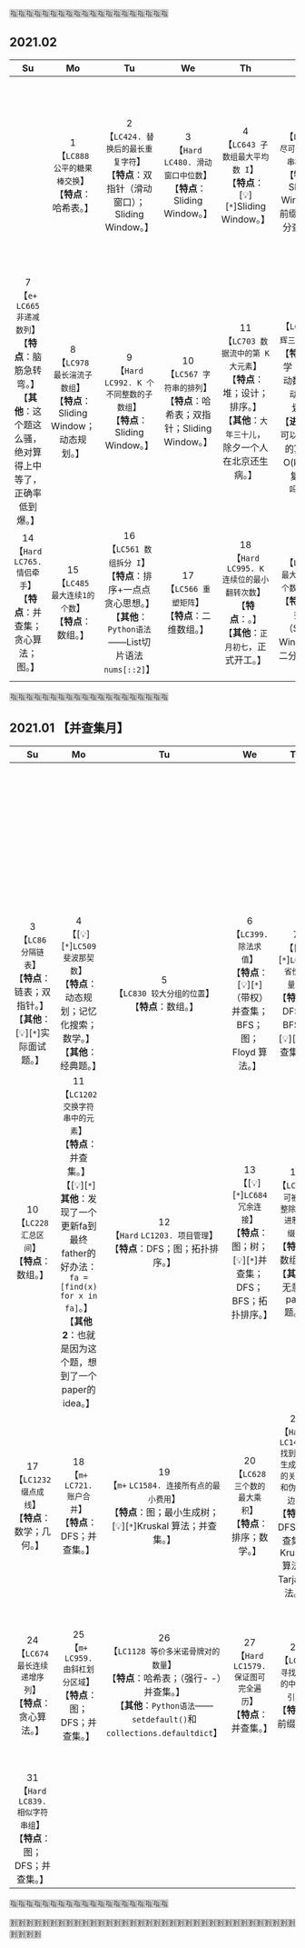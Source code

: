 
:u6307::u6307::u6307::u6307::u6307::u6307::u6307::u6307::u6307::u6307::u6307::u6307::u6307::u6307::u6307::u6307::u6307::u6307::u6307::u6307:

## 2021.02

|Su|Mo|Tu|We|Th|Fr|Sa|
|:--:|:--:|:--:|:--:|:--:|:--:|:--:|
|| 1 <br>【`LC888 公平的糖果棒交换`】<br>【**特点**：哈希表。】 | 2 <br>【`LC424. 替换后的最长重复字符`】<br>【**特点**：双指针（滑动窗口）；Sliding Window。】 | 3 <br>【`Hard` `LC480. 滑动窗口中位数`】<br>【**特点**：Sliding Window。】 | 4 <br>【`LC643 子数组最大平均数 I`】<br>【**特点**：[:bulb:][`*`]Sliding Window。】 | 5 <br>【`LC1208 尽可能使字符串相等`】<br>【**特点**：Sliding Window；前缀和 + 二分查找。】 | 6 <br>【[:bulb:][`*`]`LC1423 可获得的最大点数`】<br>【**特点**：Sliding Window；动态规划。】<br>【**其他**：`C++语法`——`accumulate()`，类似python里的`sum()`，但是需要指定一个初始值。】 |
| 7 <br>【`e+` `LC665 非递减数列`】<br>【**特点**：脑筋急转弯。】<br>【**其他**：这个题这么骚，绝对算得上中等了，正确率低到爆。】 | 8 <br>【`LC978 最长湍流子数组`】<br>【**特点**：Sliding Window；动态规划。】 | 9 <br>【`Hard` `LC992. K 个不同整数的子数组`】<br>【**特点**：Sliding Window。】 | 10 <br>【`LC567 字符串的排列`】<br>【**特点**：哈希表；双指针；Sliding Window。】 | 11 <br>【`LC703 数据流中的第 K 大元素`】<br>【**特点**：堆；设计；排序。】<br>【**其他**：`大年三十儿`，除夕一个人在北京还生病。】 | 12 <br>【`LC119 杨辉三角 II`】<br>【**特点**：数学；[带滚动数组的]动态规划。】<br>【**进阶**：你可以优化你的算法到 O(k) 空间复杂度吗？】 | 13 <br>【`LC448 找到所有数组中消失的数字`】<br>【**特点**：数组；原地算法。】<br>【**进阶**：您能在不使用额外空间且时间复杂度为O(n)的情况下完成这个任务吗? 你可以假定返回的数组不算在额外空间内。】 |
| 14 <br>【`Hard` `LC765. 情侣牵手`】<br>【**特点**：并查集；贪心算法；图。】 | 15 <br>【`LC485 最大连续1的个数`】<br>【**特点**：数组。】 | 16 <br>【`LC561 数组拆分 I`】<br>【**特点**：排序+一点点贪心思想。】<br>【**其他**：`Python语法`——List切片语法`nums[::2]`】 | 17 <br>【`LC566 重塑矩阵`】<br>【**特点**：二维数组。】 | 18 <br>【`Hard` `LC995. K 连续位的最小翻转次数`】<br>【**特点**：。】<br>【**其他**：`正月初七`，正式开工。】 | 19 <br>【`LC1004 最大连续1的个数 III`】<br>【**特点**：双指针（Sliding Window）；二分查找。】 ||
||||||||

:u6307::u6307::u6307::u6307::u6307::u6307::u6307::u6307::u6307::u6307::u6307::u6307::u6307::u6307::u6307::u6307::u6307::u6307::u6307::u6307:

## 2021.01 【并查集月】

|Su|Mo|Tu|We|Th|Fr|Sa|
|:--:|:--:|:--:|:--:|:--:|:--:|:--:|
|||||| 1 <br>【`LC605 种花问题`】<br>【**特点**：[:bulb:][`*`]贪心算法。】<br>【**其他**：属于只用到了一点点贪心思想的。】 | 2 <br>【`Hard-` `LC239 滑动窗口最大值`】<br>【**特点**：堆/优先队列；[:star:][`*`]单调队列；Sliding Window（官方标签，反正我没看出来）。】 |
| 3 <br>【`LC86 分隔链表`】<br>【**特点**：链表；双指针。】<br>【**其他**：[:bulb:][`*`]实际面试题。】 | 4 <br>【[:bulb:][`*`]`LC509 斐波那契数`】<br>【**特点**：动态规划；记忆化搜索；数学。】<br>【**其他**：经典题。】 | 5 <br>【`LC830 较大分组的位置`】<br>【**特点**：数组。】 | 6 <br>【`LC399. 除法求值`】<br>【**特点**：[:bulb:][`*`]（带权）并查集；BFS；图；Floyd 算法。】 | 7 <br>【[:bulb:][`*`]`LC547 省份数量`】<br>【**特点**：DFS；BFS；[:bulb:][`*`]并查集。】 | 8 <br>【`LC189 旋转数组`】<br>【**特点**：数组；[:bulb:][`*`]特殊技巧。】 | 9 <br>【`Hard-` `LC123. 买卖股票的最佳时机 III`】<br>【**特点**：动态规划。】 |
| 10 <br>【`LC228 汇总区间`】<br>【**特点**：数组。】 | 11 <br>【`LC1202 交换字符串中的元素`】<br>【**特点**：并查集。】<br>【[:bulb:][`*`]**其他**：发现了一个更新fa到最终father的好办法：`fa = [find(x) for x in fa]`。】<br>【**其他2**：也就是因为这个题，想到了一个paper的idea。】 | 12 <br>【`Hard` `LC1203. 项目管理`】<br>【**特点**：DFS；图；拓扑排序。】 | 13 <br>【[:bulb:][`*`]`LC684 冗余连接`】<br>【**特点**：图；树；[:bulb:][`*`]并查集；DFS；BFS；拓扑排序。】 | 14 <br>【`LC1018 可被 5 整除的二进制前缀`】<br>【**特点**：数组。】<br>【**其他**：无意义pass题。】 | 15 <br>【`m+` `LC947. 移除最多的同行或同列石头`】<br>【**特点**：图；DFS；并查集。】 | 16 <br>【`Hard` `LC803. 打砖块`】<br>【**特点**：并查集。】 |
| 17 <br>【`LC1232 缀点成线`】<br>【**特点**：数学；几何。】 | 18 <br>【`m+` `LC721. 账户合并`】<br>【**特点**：DFS；并查集。】 | 19 <br>【`m+` `LC1584. 连接所有点的最小费用`】<br>【**特点**：图；最小生成树；[:bulb:][`*`]Kruskal 算法；并查集。】 | 20 <br>【`LC628 三个数的最大乘积`】<br>【**特点**：排序；数学。】 | 21 <br>【`Hard+` `LC1489. 找到最小生成树里的关键边和伪关键边`】<br>【**特点**：DFS；并查集；Kruskal算法；Tarjan算法。】 | 22 <br>【`LC989 数组形式的整数加法`】<br>【**特点**：Python内置函数`map()`。】 | 23 <br>【`LC1319 连通网络的操作次数`】<br>【**特点**：图；DFS；BFS；[:bulb:][`*`]并查集。】<br>【**其他**：第一次写并查集的`union`时用到`按秩合并`，结果前两个还写的不准确。。。】<br>【**其他2**：`Python语法`——`setdefault()`和`collections.defaultdict`】 |
| 24 <br>【`LC674 最长连续递增序列`】<br>【**特点**：贪心算法。】 | 25 <br>【`m+` `LC959. 由斜杠划分区域`】<br>【**特点**：图；DFS；并查集。】 | 26 <br>【`LC1128 等价多米诺骨牌对的数量`】<br>【**特点**：哈希表；（强行- -）并查集。】<br>【**其他**：`Python语法`——`setdefault()`和`collections.defaultdict`】 | 27 <br>【`Hard` `LC1579. 保证图可完全遍历`】<br>【**特点**：并查集。】 | 28 <br>【`LC724 寻找数组的中心索引`】<br>【**特点**：前缀和。】 | 29 <br>【`LC1631. 最小体力消耗路径`】<br>【**特点**：图；BFS/DFS + [:bulb:][`*`]二分查找；并查集；Dijkstra 算法。】 | 30 <br>【`Hard` `LC778. 水位上升的泳池中游泳`】<br>【**特点**：图；DFS/BFS + [:bulb:][`*`]二分查找；并查集；Dijkstra 算法；堆。】<br>【**其他**：这道和昨天那道区别不大吧，为啥一个中等一个困难。。。】 |
| 31 <br>【`Hard` `LC839. 相似字符串组`】<br>【**特点**：图；DFS；并查集。】 |||||||

:u6307::u6307::u6307::u6307::u6307::u6307::u6307::u6307::u6307::u6307::u6307::u6307::u6307::u6307::u6307::u6307::u6307::u6307::u6307::u6307:

:u5272::u5272::u5272::u5272::u5272::u5272::u5272::u5272::u5272::u5272::u5272::u5272::u5272::u5272::u5272::u5272::u5272::u5272::u5272::u5272::u5272::u5272::u5272::u5272::u5272::u5272::u5272::u5272::u5272::u5272::u5272::u5272::u5272::u5272::u5272::u5272::u5272::u5272::u5272::u5272:
